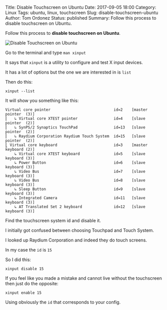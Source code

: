Title: Disable Touchscreen on Ubuntu
Date: 2017-09-05 18:00
Category: Linux
Tags: ubuntu, linux, touchscreen
Slug: disable-touchscreen-ubuntu
Author: Tom Ordonez
Status: published
Summary: Follow this process to disable touchscreen on Ubuntu.

Follow this process to **disable touchscreen on Ubuntu**.

![Disable Touchscreen on Ubuntu]({static}/images/disable-touchscreen-ubuntu.jpg)

Go to the terminal and type `man xinput`

It says that `xinput` is a utility to configure and test X input devices.

It has a lot of options but the one we are interested in is `list`

Then do this:

    xinput --list

It will show you something like this:

    Virtual core pointer                            id=2    [master pointer  (3)]
    ⎜   ↳ Virtual core XTEST pointer                id=4    [slave  pointer  (2)]
    ⎜   ↳ SynPS/2 Synaptics TouchPad                id=13   [slave  pointer  (2)]
    ⎜   ↳ Raydium Corporation Raydium Touch System  id=15   [slave  pointer  (2)]
    ⎣ Virtual core keyboard                         id=3    [master keyboard (2)]
        ↳ Virtual core XTEST keyboard               id=5    [slave  keyboard (3)]
        ↳ Power Button                              id=6    [slave  keyboard (3)]
        ↳ Video Bus                                 id=7    [slave  keyboard (3)]
        ↳ Video Bus                                 id=8    [slave  keyboard (3)]
        ↳ Sleep Button                              id=9    [slave  keyboard (3)]
        ↳ Integrated Camera                         id=11   [slave  keyboard (3)]
        ↳ AT Translated Set 2 keyboard              id=12   [slave  keyboard (3)]

Find the touchscreen system id and disable it.

I initially got confused between choosing Touchpad and Touch System.

I looked up Raydium Corporation and indeed they do touch screens.

In my case the `id` is `15`

So I did this:

    xinput disable 15

If you feel like you made a mistake and cannot live without the touchscreen then just do the opposite:

    xinput enable 15

Using obviously the `id` that corresponds to your config.

